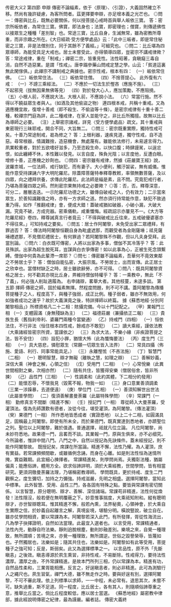 传密大义2
  第四節 申辯 傳密不論緇素，依于〈原理〉、〈引證〉，大義固然確立不移。然尚有幾許疑慮，為客所問者。茲更擇要申辯，亦足增本義之光芒也。 ◎問一：傳密與比丘，既無必要關係，何以授菩提心戒時首與舉人皈依三寶。 答：密宗所皈依者，為常住三寶。佛寶，即法身也；法寶，即密理也；僧寶，則傳遞佛性以接眾生之種種「差別智」也。常途三寶，比丘自身，生滅無常，雖為密教所尊重，而非宗趣之所在。《大日經疏·受方便學處品》云：「此中三皈者，即是常住秘密之三寶，非是法僧別住，同于其餘不了義經。」可細究也。 ◎問二：比丘堪為四眾導師，為能受具足大戒也。居士未嘗受此，亦得領導四眾，豈密宗不講戒律歟？ 答：常途戒律，重在「制戒」；禪密二宗，皆重見性。法性昭著，貪瞋癡三毒自消，自然不造惡業。是謂「性戒」。唐李蹋參藥山問戒定慧之學。山云：「貧道這裏無此閑傢俱。」此禪宗不講制戒之典據也。密宗性戒，根本有四： （一）皈依常住佛。 （二）皈依常住法。 （三）皈依常住僧。 （四）不捨菩提心。 此外復有六戒： （一）不謗三乘經法。 （二）不應於一切法生於慳吝（應施不施）。 （三）不起邪見（拔無因果無佛等見） （四）對於發大心人，應加策勵，不應阻撓。 （五）小根人前，不應說大法。大根人前，不應說小法。 （六）常當行施。然不得以不饒益眾生者與人。（如酒及其他偷盜之物） 連四根本戒，共稱十重戒。又為適應機宜故，復增十善戒（即不殺生、不偷盜等十條）。是密宗戒律有十重十善二種，較禪宗門庭為詳，此二種戒律，在家人並能守之，非比丘所獨擅。故無以比丘為導師之必要。 （注）上舉密宗諸戒，詳見〈受方便學處品〉疏文。其十重戒與東密現行三昧耶戒，開合不同，大旨無二。 ◎問三：密宗既重實際，獨持性戒可矣。十善乃常途制戒，曷為修之？ 答：上根利器，速疾見道，獨守性戒，自不造惡。尋常根器，情識難捨，造惡機會，無處蔑有。雖能依法修行，未易遽言得力。夙業較重者，對於五欲嗜好滋多，乃至恣殺生命，以快口腹；時肆謾駡，以逞忿恨，如此纏縛不休，本性難以發見。以言自度，殊負光陰；以言度他，反遭白眼。增修十善，正應機之妙劑也。 ◎問四：密宗雖有戒律，然據《莊嚴寶王經》說，波羅柰城，一位法師，戒行缺犯，而有妻子。大小便利，觸汙袈裟，無有威儀。惟能作意受持課誦六字大明陀羅尼。除蓋障菩薩特奉釋尊教敕，率領無數菩薩，及以四眾，向之禮拜供養，求傳此陀羅尼。此法師是緇是素，且不問。究竟犯戒行者，乃堪為菩薩四眾之師。然則密宗果無持戒之必要歟？ ◎答：否，否。釋尊深意，可分二，層層迭迭。一示陀羅尼功德之大，雖傳自破戒之人，仍有效力；二示當來眾生，於善知識難值之時，亦有一方求師之道。然亦須行持常能作意，缺犯不致過重乃得。如作「推翻戒律」會，便成大錯！蓋破戒猶如破器，小破小漏，大破大漏。究竟不破，方成完器。密乘儀軌，咸重懺悔。經疏詔示亦屢見不一。《大方等陀羅尼經》卷四，釋尊誡真言行者竟云：「不得與破戒比丘往來，五戒破優婆塞亦不得往來。」可知持戒之要矣。 ◎問五：居士作阿闍黎，未免受出家二眾禮拜，有罪過否？ 答：傳法時阿闍黎恒觀自身為毗盧遮那，而觀受者為金剛薩埵；祗見薩埵禮遮那，不見僧尼禮居士，有何罪過？若阿闍黎殊不作觀，但以凡夫身受拜。此當別論。 ◎問六：白衣既可傳密，人將以出家為多事，僧伽不其冷落乎？ 答：此見殊誤。出家為超生脫死耳，豈謀與白衣爭傳密！如以此事為心，正被生死念頭繋縛。僧伽中何貴為此輩滯一席耶？ ◎問七：傳密雖不論緇素，吾華何不竟效東鄰之不勞居士乎？ 答：僧伽自能弘密，大振宗風。不勞居士，出而宣傳。此正居士之欣幸也。當僧材缺乏之時，居士雖欲辭勞，亦不可得。 ◎問八：既具阿闍黎資格之居士，何不勸其亦現比丘身，畀維持僧伽特權乎？ 答：一乘教中，無此「不了義」，何必強人削趾適履為。 右申諸辯，畧舉大者。其他枝蔓，未遑多談。 第五節 擇師 傳密之師，固於緇素無擇。然程度問題，則不可不講。蓋阿闍黎為傳播菩提種子之人，程度高下，與種子強弱，成正比例。種子弱者，雖亦不無效用，何如強者成功之速乎？故於大義演竟之後，特詳擇師以終篇。 據《蘇悉地經·分別阿闍黎相品」》所標資格凡二十二相：賅攝完備。今以十門記配之。 （甲）業報門三相 （一）支體圓滿（身無殘缺為主） （二）福德莊嚴（兼攝依正二報） （三）貴族生長（舊指刹帝利、婆羅門兩種今當變通） （乙）持戒門（四相） （一）恒依法住，不行非法（恒住根本四性戒，餘戒亦不敢犯） （二）讀大乘經，謹依法教（大乘諸經皆密宗所資，當謹依之） （三）為求大法，不樂小緣（非疾證菩提之法，皆不安住） （四）設犯小罪，猶懷大怖（此為懺悔要法） （丙）度生門（三相） （一）具大慈悲，憐慰眾生（常願一切眾生皆入法界） （二）常具四攝（佈施、愛語、利行、同事常能具足。） （三）永離慳恡（不吝法施） （丁）智慧門（二相） （一）聰明智慧，辯才無礙（離執之慧，如理之辯） （二）善解妙義，深信大乘（神會之解，心領之信） （戊）受用門（二相） （一）心常悅樂（此異世間相對之樂，次相亦然） （二）隨有共住，皆獲得安樂（僧居俗舍，皆非所揀） （己）品性門（三相） （一）性調柔和（此約其體，下二相分約發用） （二）能懷忍辱，不懷我見（毀罵不報，物我一如） （三）身口意業善須調柔（三業一涉躁暴，去道便遠） （庚）學位門（二相） （一）善須知解世出世法（此屬普學問） （二）復須善解畫曼荼羅（此屬特殊學問） （辛）常課門（一相） 勤修真言不間斷（精進不懈） （壬）授記門（一相） 尊從師入大曼荼羅，受灌頂法。復為先師讚歎有德者，汝從今往，堪受灌頂，為阿闍黎。（傳法灌頂） （癸）果德門（一相） 所作悉地皆悉成者（實證悉地） 以上二十二相，如圓滿具足，固稱最上阿闍黎。即使有所未全，而於果德門，既真實達到悉地者，亦躋聖位之列。聖位以上阿闍黎，難於值遇。普通選擇，祗就凡位立論。 凡位阿闍黎，尚未妙符悉地。故果德一門，且畧而不談。其業報一門，原與生俱來，亦不必细究。今所論者，惟詳中間八門。八門之中，自然以授記為先訣條件。蓋未經授記，則不能作阿闍黎故。 既授記矣，席課在所當論。精進不懈，法性乃耀。為人灌頂，庶有實益。若常課頻頻間歇，或雖循例念誦，而身在心離。如是則法性恒為迷情所掩，實益難期。此宜細心揀擇者。 常課精進矣，則學問尚焉。夫獨彰法種，猶屬偏真；能應俗諦，體用方全。欲求俗諦詳明，須於大乘經教，世間學問，皆有相當研究。更須洞徹曼荼羅法理，乃堪稱密教導師。 學問既具，更於持戒、度生二門觀察之。度生彌切，加持之力彌強。持戒滋嚴，先明之相盛。選擇阿闍黎，當知此中標準。 此外智慧、受用、品性三門，各各固有特殊之點。要皆與常課有密切關係。 以言智慧，原分聰明、辯才、善解、深信諸端。常課苟非精進，法性何從煥發！法性隱沒，般若便在無明覆蔽之下。妙意惟事揣度，大乘祗知附和。縱有聰明辯才，亦世智辯聰耳。惟其精進不懈，般若內熏，法界秘奧，心領神會，於大乘自生實際之信，於妙義自起離言之解，真境妄境，堪驗分明。橫說豎說，破立自在。雖亦仗學問相資，要以常課為本。阿闍黎若深入此門，有所發揮，胥從性海流出，凡為學子抉擇證明，自然如法當理。此最宜入選者也。 以言受用，常課精通者，法性內充，動靜自符法樂。靜則逈脫根塵，動則妙融差別。樂境之來，自覺一種理致，無所謂順；苦境之來，亦覺一種理致，無所謂逆。世俗之毀譽榮辱，皆蔑如也。孑然獨居也，法樂如是；隨其共住也，法樂如是。阿闍黎如有此等受用，菩提種子之強可知；反是，斯弱矣。此又為選擇標準之一。 以言品性，原不外「先斷瞋恚」之後效。瞋恚導源於夙生熏習，非持性戒，不易斷除。性戒得力，要待法性濃厚。濃厚之由，不外常課精進。是故本門所列三相，仍以常課為本。精進有功，自然品性柔和，三業胥能相應。反言之，好逞瞋恚者，則必非精進。此可為測驗行人之繩尺也。夙生習氣，禪門大德，雖不無走作之時。要與好逞有別，選擇阿闍黎，不可不審此理。依上列標準以求師，一一中程，未必常有。退思其次，未嘗不可。缺失過重，斯不足道。同一程度，比丘居士，各有其人，則隨順俗諦尊重之意，推舉比丘當之。倘比丘程度較低，應以居士當選。 《蘇悉地經》屬密教中律部，據此經說明傳密之紀律，最為謹嚴。編者誌。 傳密大義終 
